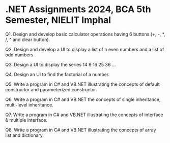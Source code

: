 # .NET Assignments 2024, BCA 5th Semester, NIELIT Imphal

Q1. Design and develop basic calculator operations having 6 buttons (+, -, *, /, ^ and clear button).

Q2. Design and develop a UI to display a list of n even numbers and a list of odd numbers

Q3. Design a UI to display the series 14 9 16 25 36 ...

Q4. Design an UI to find the factorial of a number.

Q5. Write a program in C# and VB.NET illustrating the concepts of default constructor and parameterized constructor.

Q6. Write a program in C# and VB.NET the concepts of single inheritance, multi-level inheritance.

Q7. Write a program in C# and VB.NET illustrating the concepts of interface & multiple interface.

Q8. Write a program in C# and VB.NET illustrating the concepts of array list and dictionary.
